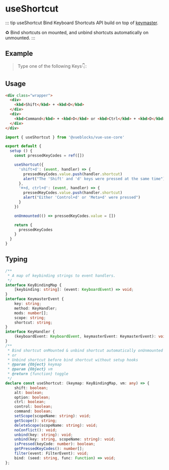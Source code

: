 # useShortcut

::: tip useShortcut
Bind Keyboard Shortcuts API build on top of [keymaster](https://github.com/madrobby/keymaster).

♻️ Bind shortcuts on mounted, and unbind shortcuts automatically on unmounted.
:::

## Example

> Type one of the following Keys👇:

<ClientOnly>
  <UseShortcutDemo />
</ClientOnly>

## Usage

```html
<div class="wrapper">
  <div>
    <kbd>Shift</kbd> + <kbd>D</kbd>
  </div>
  <div>
    <kbd>Command</kbd> + <kbd>D</kbd> or <kbd>Ctrl</kbd> + <kbd>D</kbd>
  </div>
</div>
```

```js
import { useShortcut } from '@vueblocks/vue-use-core'

export default {
  setup () {
    const pressedKeyCodes = ref([])

    useShortcut({
      'shift+d': (event, handler) => {
        pressedKeyCodes.value.push(handler.shortcut)
        alert("The 'Shift' and 'd' keys were pressed at the same time")
      },
      '⌘+d, ctrl+d': (event, handler) => {
        pressedKeyCodes.value.push(handler.shortcut)
        alert("Either 'Control+d' or 'Meta+d' were pressed")
      }
    })

    onUnmounted(() => pressedKeyCodes.value = [])

    return {
      pressedKeyCodes
    }
  }
}
```

## Typing

```ts
/**
 * A map of keybinding strings to event handlers.
 */
interface KeyBindingMap {
    [keybinding: string]: (event: KeyboardEvent) => void;
}
interface KeymasterEvent {
    key: string;
    method: KeyHandler;
    mods: number[];
    scope: string;
    shortcut: string;
}
interface KeyHandler {
    (keyboardEvent: KeyboardEvent, keymasterEvent: KeymasterEvent): void;
}
/**
 * Bind shortcut onMounted & unbind shortcut automatically onUnmounted in setup hooks
 * or
 * Unbind shortcut before bind shortcut without setup hooks
 * @param {Object} keymap
 * @param {Object} vm
 * @return {function} toggle
 */
declare const useShortcut: (keymap: KeyBindingMap, vm: any) => {
    shift: boolean;
    alt: boolean;
    option: boolean;
    ctrl: boolean;
    control: boolean;
    command: boolean;
    setScope(scopeName: string): void;
    getScope(): string;
    deleteScope(scopeName: string): void;
    noConflict(): void;
    unbind(key: string): void;
    unbind(key: string, scopeName: string): void;
    isPressed(keyCode: number): boolean;
    getPressedKeyCodes(): number[];
    filter(event: FilterEvent): void;
    bind: (seed: string, func: Function) => void;
};
```
